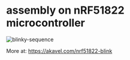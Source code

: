 # assembly on nRF51822 microcontroller

![blinky-sequence](https://github.com/user-attachments/assets/a4f5529b-04db-4585-b053-34cce31c4a69)

More at: https://akavel.com/nrf51822-blink
